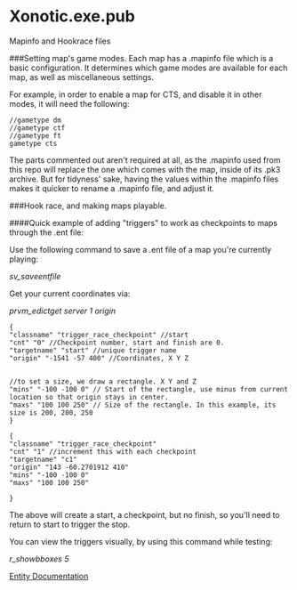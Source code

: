 # Xonotic.exe.pub
Mapinfo and Hookrace files



###Setting map's game modes.
Each map has a .mapinfo file which is a basic configuration. It determines which game modes are available for each map, as well as miscellaneous settings.

For example, in order to enable a map for CTS, and disable it in other modes, it will need the following:

```
//gametype dm
//gametype ctf
//gametype ft
gametype cts
```

The parts commented out aren't required at all, as the .mapinfo used from this repo will replace the one which comes with the map, inside of its .pk3 archive. But for tidyness' sake, having the values within the .mapinfo files makes it quicker to rename a .mapinfo file, and adjust it.


###Hook race, and making maps playable.

####Quick example of adding "triggers" to work as checkpoints to maps through the .ent file:

Use the following command to save a .ent file of a map you're currently playing:

  *sv_saveentfile*

Get your current coordinates via:

  *prvm_edictget server 1 origin*

```
{
"classname" "trigger_race_checkpoint" //start
"cnt" "0" //Checkpoint number, start and finish are 0.
"targetname" "start" //unique trigger name
"origin" "-1541 -57 400" //Coordinates, X Y Z


//to set a size, we draw a rectangle. X Y and Z
"mins" "-100 -100 0" // Start of the rectangle, use minus from current location so that origin stays in center.
"maxs" "100 100 250" // Size of the rectangle. In this example, its size is 200, 200, 250
}

{
"classname" "trigger_race_checkpoint"
"cnt" "1" //increment this with each checkpoint
"targetname" "c1"
"origin" "143 -60.2701912 410"
"mins" "-100 -100 0"
"maxs" "100 100 250"

}
```

The above will create a start, a checkpoint, but no finish, so you'll need to return to start to trigger the stop.

You can view the triggers visually, by using this command while testing:

*r_showbboxes 5*

[Entity Documentation](https://dl.dropboxusercontent.com/u/18995126/entities.ent)
